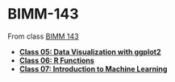 # BIMM-143

From class [BIMM 143](https://bioboot.github.io/bimm143_S23/)

- **[Class 05: Data Visualization with ggplot2](https://github.com/ajcagle8/BIMM-143/blob/main/class05.rmd)**
- **[Class 06: R Functions](https://github.com/ajcagle8/BIMM-143/blob/main/Lab%206/bimm143_hw6.Rmd)**
- **[Class 07: Introduction to Machine Learning](https://github.com/ajcagle8/BIMM-143/blob/main/Lab%207/Lab%207.qmd)**
